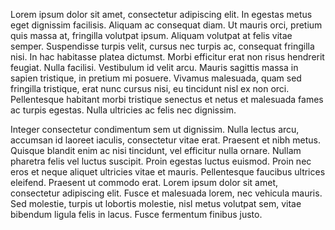  Lorem ipsum dolor sit amet, consectetur adipiscing elit. In egestas metus eget
 dignissim facilisis. Aliquam ac consequat diam. Ut mauris orci, pretium quis
 massa at, fringilla volutpat ipsum. Aliquam volutpat at felis vitae semper.
 Suspendisse turpis velit, cursus nec turpis ac, consequat fringilla nisi. In
 hac habitasse platea dictumst. Morbi efficitur erat non risus hendrerit
 feugiat. Nulla facilisi. Vestibulum id velit arcu. Mauris sagittis massa in
 sapien tristique, in pretium mi posuere. Vivamus malesuada, quam sed fringilla
 tristique, erat nunc cursus nisi, eu tincidunt nisl ex non orci. Pellentesque
 habitant morbi tristique senectus et netus et malesuada fames ac turpis
 egestas. Nulla ultricies ac felis nec dignissim.


 Integer consectetur condimentum sem ut dignissim. Nulla lectus arcu, accumsan
 id laoreet iaculis, consectetur vitae erat. Praesent et nibh metus. Quisque
 blandit enim ac nisi tincidunt, vel efficitur nulla ornare. Nullam pharetra
 felis vel luctus suscipit. Proin egestas luctus euismod. Proin nec eros et
 neque aliquet ultricies vitae et mauris. Pellentesque faucibus ultrices
 eleifend. Praesent ut commodo erat. Lorem ipsum dolor sit amet, consectetur
 adipiscing elit. Fusce et malesuada lorem, nec vehicula mauris. Sed molestie,
 turpis ut lobortis molestie, nisl metus volutpat sem, vitae bibendum ligula
 felis in lacus. Fusce fermentum finibus justo.

